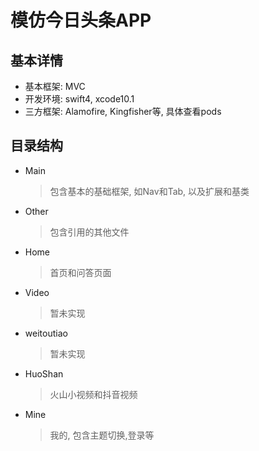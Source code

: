 # 模仿今日头条APP  
## 基本详情  
* 基本框架: MVC
* 开发环境: swift4, xcode10.1
* 三方框架: Alamofire, Kingfisher等, 具体查看pods

## 目录结构  
* Main  
	
	> 包含基本的基础框架, 如Nav和Tab, 以及扩展和基类
* Other

	> 包含引用的其他文件
* Home
	
	> 首页和问答页面
* Video
	
	> 暂未实现
* weitoutiao
	
	> 暂未实现
* HuoShan
	
	> 火山小视频和抖音视频
* Mine
	
	> 我的, 包含主题切换,登录等
